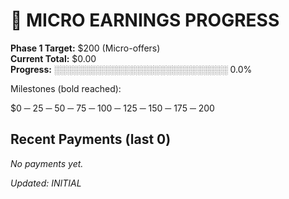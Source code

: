 # 🚀 MICRO EARNINGS PROGRESS

**Phase 1 Target:** $200 (Micro-offers)  
**Current Total:** $0.00  
**Progress:** ░░░░░░░░░░░░░░░░░░░░░░░░░░░░ 0.0%  

Milestones (bold reached):

$0 ─ 25 ─ 50 ─ 75 ─ 100 ─ 125 ─ 150 ─ 175 ─ 200

## Recent Payments (last 0)

_No payments yet._

_Updated: INITIAL_
